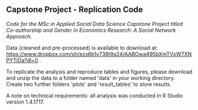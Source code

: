 ## Capstone Project - Replication Code 

*Code for the MSc in Applied Social Data Science Capstone Project titled Co-authorship and Gender in Economics Research: A Social Network Approach.*

Data (cleaned and pre-processed) is available to download at: https://www.dropbox.com/sh/ezs6b1y738t9a24/AABOwa495bXmTVxW7XNPYTlDa?dl=0 .

To replicate the analysis and reproduce tables and figures, please download and unzip the data to a folder named 'data' in your working directory. Create two further folders 'plots' and 'result_tables' to store results.

A note on technical requirements: all analysis was conducted in R Studio version 1.4.1717.
